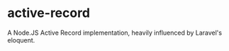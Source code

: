 # active-record

 A Node.JS Active Record implementation, heavily influenced by Laravel's eloquent.
